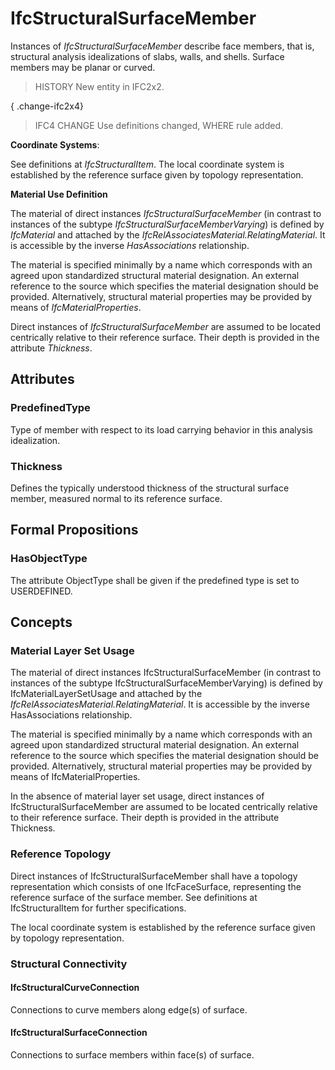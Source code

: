 # IfcStructuralSurfaceMember

Instances of _IfcStructuralSurfaceMember_ describe face members, that is, structural analysis idealizations of slabs, walls, and shells. Surface members may be planar or curved.<!-- end of definition -->

> HISTORY New entity in IFC2x2.

{ .change-ifc2x4}
> IFC4 CHANGE Use definitions changed, WHERE rule added.

****Coordinate Systems****:

See definitions at _IfcStructuralItem_. The local coordinate system is established by the reference surface given by topology representation.

****Material Use Definition****

The material of direct instances _IfcStructuralSurfaceMember_ (in contrast to instances of the subtype _IfcStructuralSurfaceMemberVarying_) is defined by _IfcMaterial_ and attached by the _IfcRelAssociatesMaterial.RelatingMaterial_. It is accessible by the inverse _HasAssociations_ relationship.

The material is specified minimally by a name which corresponds with an agreed upon standardized structural material designation. An external reference to the source which specifies the material designation should be provided. Alternatively, structural material properties may be provided by means of _IfcMaterialProperties_.

Direct instances of _IfcStructuralSurfaceMember_ are assumed to be located centrically relative to their reference surface. Their depth is provided in the attribute _Thickness_.

## Attributes

### PredefinedType
Type of member with respect to its load carrying behavior in this analysis idealization.

### Thickness
Defines the typically understood thickness of the structural surface member, measured normal to its reference surface.

## Formal Propositions

### HasObjectType
The attribute ObjectType shall be given if the predefined type is set to USERDEFINED.

## Concepts

### Material Layer Set Usage

The material of direct instances IfcStructuralSurfaceMember (in contrast to instances of the subtype IfcStructuralSurfaceMemberVarying) is defined by IfcMaterialLayerSetUsage and attached by the _IfcRelAssociatesMaterial.RelatingMaterial_. It is accessible by the inverse HasAssociations relationship.

The material is specified minimally by a name which corresponds with an agreed upon standardized structural material designation. An external reference to the source which specifies the material designation should be provided. Alternatively, structural material properties may be provided by means of IfcMaterialProperties.

In the absence of material layer set usage, direct instances of IfcStructuralSurfaceMember are assumed to be located centrically relative to their reference surface. Their depth is provided in the attribute Thickness.

### Reference Topology

Direct instances of IfcStructuralSurfaceMember shall have a topology representation which consists of one IfcFaceSurface, representing the reference surface of the surface member. See definitions at IfcStructuralItem for further specifications.

The local coordinate system is established by the reference surface given by topology representation.

### Structural Connectivity



#### IfcStructuralCurveConnection

Connections to curve members along edge(s) of surface.

#### IfcStructuralSurfaceConnection

Connections to surface members within face(s) of surface.

